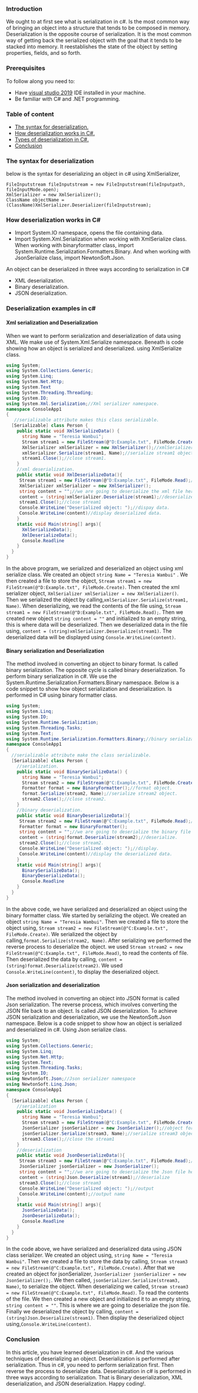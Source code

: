 ### Introduction
We ought to at first see what is serialization in c#. Is the most common way of bringing an object into a structure that tends to be composed in memory.
Deserialization is the opposite course of serialization. It is the most common way of getting back the serialized object with the goal that it tends to be stacked into memory. It reestablishes the state of the object by setting properties, fields, and so forth.
### Prerequisites
To follow along you need to:
- Have [visual studio 2019](https://visualstudio.microsoft.com/vs/) IDE installed in your machine.
- Be familiar with C# and .NET programming.

### Table of content
- [The syntax for deserialization.](#the-syntax-for-deserialization)
- [How deserialization works in C#.](#how-deserialization-works-in-C#)
- [Types of deserialization in C#.](#types-of-deserialization-in-C#)
- [Conclusion](#conclusion)

### The syntax for deserialization
below is the syntax for deserializing an object in c# using XmlSerializer,
```
FileInputstream fileInputstream = new FileInputstream(fileInputpath, fileInputMode.open);
XmlSerializer = new XmlSerializer();
ClassName objectName = (ClassName)XmlSerializer.Deserializer(fileInputstream);
```

### How deserialization works in C#
- Import System.IO namespace, opens the file containing data.
- Import System.Xml.Serialization when working with XmlSerialize class. When working with binaryformatter class, import System.Runtime.Serialization.Formatters.Binary. And when working with JsonSerialize class, import NewtonSoft.Json.

An object can be deserialized in three ways according to serialization in C#
- XML deserialization.
- Binary deserialization.
- JSON deserialization.

### Deserialization examples in c#
#### Xml serialization and Deserialization
When we want to perform serialization and deserialization of data using XML. We make use of System.Xml.Serialize namespace. Beneath is code showing how an object is serialized and deserialized. using XmlSerialize class.
```c#
using System;
using System.Collections.Generic;
using System.Linq;
using System.Net.Http;
using System.Text
using System.Threading.Threading;
using System.IO;
using System.Xml.Serialization;//Xml serializer namespace.
namespace ConsoleApp1
{
   //serializable attribute makes this class serializable.
  [Serializable] class Person {
    public static void XmlSerializeData() {
      string Name = "Teresia Wambui";
      Stream stream1 = new FileStream(@"D:Example.txt", FileMode.Create);//creating file to store data.
      XmlSerializer xmlSerializer = new XmlSerializer();//xmlSerializer object.
      xmlSerializer.Serialize(stream1, Name);//serialize stream1 object.
      stream1.Close();//close stream1.
    }
    //xml deserialization.
    public static void XmlDeserializeData(){
     Stream stream1 = new FileStream(@"D:Example.txt", FileMode.Read);//open and read contents of the file
     XmlSerializer xmlSerializer = new XmlSerializer();
     string content = "";//we are going to deserialize the xml file here.
     content = (string)xmlSerializer.Deserialize(stream1);//deserialize data.
     stream1.Close();//close stream1
     Console.WriteLine("Deserialized object: ");//dispay data.
     Console.WriteLine(content)//display deserialized data.
    }
    static void Main(string[] args){
      XmlSerializeData();
      XmlDeserializeData();
      Console.Readline
    }
  }
}
```
In the above program, we serialized and deserialized an object using xml serialize class. We created an object `string Name = "Teresia Wambui"` . We then created a file to store the object, `Stream stream1 = new FileStream(@"D:Example.txt", FileMode.Create)`. Then created the xml serializer object, `XmlSerializer xmlSerializer = new XmlSerializer()`. Then we serialized the object by calling,`xmlSerializer.Serialize(stream1, Name)`.
When deserializing, we read the contents of the file using, `Stream stream1 = new FileStream(@"D:Example.txt", FileMode.Read);`. Then we created new object `string content = ""` and initialized to an empty string, this is where data will be deserialized. Then we deserialized data in the file using, `content = (string)xmlSerializer.Deserialize(stream1)`. The deserialized data will be displayed using `Console.WriteLine(content)`.
#### Binary serialization and Deserialization
The method involved in converting an object to binary format. Is called binary serialization. The opposite cycle is called binary deserialization. To perform binary serialization in c#. We use the System.Runtime.Serialization.Formatters.Binary namespace. Below is a code snippet to show how object serialization and deserialization. Is performed in C# using binary formatter class.
```c#
using System;
using System.Linq;
using System.IO;
using System.Runtime.Serialization;
using System.Threading.Tasks;
using System.Text;
using System.Runtime.Serialization.Formatters.Binary;//binary serialization namespace.
namespace ConsoleApp1
{
  //serializable attribute make the class serializable.
  [Serializable] class Person {
    //serialization.
    public static void BinarySerializeData() {
      string Name = "Teresia Wambui";
      Stream stream2 = new FileStream(@"C:Example.txt", FileMode.Create);//creating file to store data.
      Formatter format = new BinaryFormatter();//format object.
      format.Serialize(stream2, Name);//serialize stream2 object.
      stream2.Close();//close stream2.
    }
    //binary deserialization.
    public static void BinaryDeserializeData(){
     Stream stream2 = new FileStream(@"C:Example.txt", FileMode.Read);//open file and read the contents.
     Formatter format = new BinaryFormatter();
     string content = "";//we are going to deserialize the binary file here.
     content = (string)format.Deserialize(stream2);//deserialize.
     stream2.Close();//close stream2.
     Console.WriteLine("Deserialized object: ");//display.
     Console.WriteLine(content)//display the deserialized data.
    }
    static void Main(string[] args){
      BinarySerializeData();
      BinaryDeserializeData();
      Console.Readline
    }
  }
}
```
In the above code, we have serialized and deserialized an object using the binary formatter class. We started by serializing the object. We created an object `string Name = "Teresia Wambui"`. Then we created a file to store the object using, `Stream stream2 = new FileStream(@"C:Example.txt", FileMode.Create)`. We serialized the object by calling,`format.Serialize(stream2, Name)`.
After serializing we performed the reverse process to deserialize the object.
we used `Stream stream2 = new FileStream(@"C:Example.txt", FileMode.Read)`, to read the contents of file. Then deserialized the data by calling, `content = (string)format.Deserialize(stream2)`. We used `Console.WriteLine(content)`, to display the deserialized object.
#### Json serialization and deserialization
The method involved in converting an object into JSON format is called Json serialization. The reverse process, which involves converting the JSON file back to an object. Is called JSON deserialization. To achieve JSON serialization and deserialization, we use the NewtonSoft.Json namespace. Below is a code snippet to show how an object is serialized and deserialized in c#. Using Json serialize class.
```c#
using System;
using System.Collections.Generic;
using System.Linq;
using System.Net.Http;
using System.Text;
using System.Threading.Tasks;
using System.IO;
using NewtonSoft.Json;//Json serializer namespace
using NewtonSoft.Linq.Json;
namespace ConsoleApp1
{
  [Serializable] class Person {
    //serialization
    public static void JsonSerializeData() {
      string Name = "Teresia Wambui";
      Stream stream3 = new FileStream(@"C:Example.txt", FileMode.Create);//creating file to store data.
      JsonSerializer jsonSerializer = new JsonSerializer();//object for jsonSerializer
      jsonSerializer.Serialize(stream3, Name);//serialize stream3 object
      stream3.Close();//close the stream1
    }
    //deserialization
    public static void JsonDeserializeData(){
     Stream stream3 = new FileStream(@"C:Example.txt", FileMode.Read);//open and read the contents in the file
     JsonSerializer jsonSerializer = new JsonSerializer();
     string content = "";//we are going to deserialize the Json file here
     content = (string)Json.Deserialize(stream1);//deserialize
     stream3.Close();//close stream3
     Console.WriteLine("Deserialized object: ");//output
     Console.WriteLine(content);//output name
    }
    static void Main(string[] args){
      JsonSerializeData();
      JsonDeserializeData();
      Console.Readline
    }
  }
}
```
In the code above, we have serialized and deserialized data using JSON class serializer. We created an object using, `string Name = "Teresia Wambui"`. Then we created a file to store the data by calling, `Stream stream3 = new FileStream(@"C:Example.txt", FileMode.Create)`. After that we created an object for jsonSerializer, `JsonSerializer jsonSerializer = new JsonSerializer();`. We then called, `jsonSerializer.Serialize(stream3, Name)`, to serialize the object.
When deserializing we called, `Stream stream3 = new FileStream(@"C:Example.txt", FileMode.Read)`. To read the contents of the file.
 We then created a new object and initialized it to an empty string, `string content = ""`. This is where we are going to deserialize the json file. Finally we deserialized the object by calling, `content = (string)Json.Deserialize(stream1)`. Then display the deserialized object using,`Console.WriteLine(content)`.
### Conclusion
In this article, you have learned deserialization in c#. And the various techniques of deserializing an object. Deserialization is performed after serialization. Thus in c#, you need to perform serialization first. Then reverse the process to deserialize data. Deserialization in c# is performed in three ways according to serialization. That is Binary deserialization, XML deserialization, and JSON deserialization. Happy coding!.